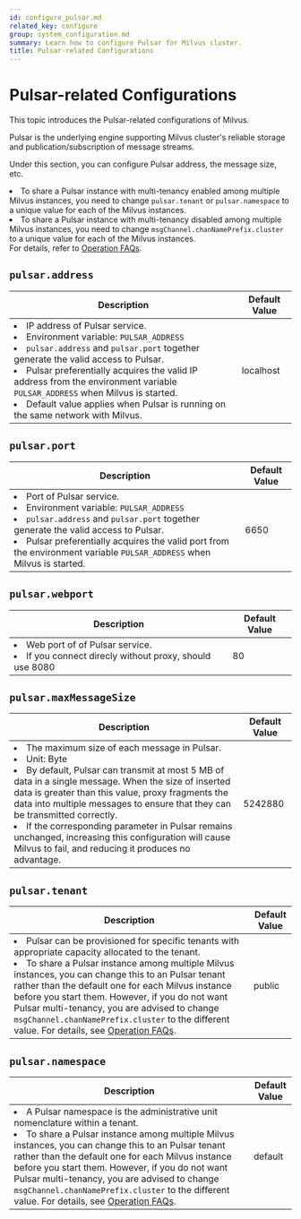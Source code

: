 ```yaml
---
id: configure_pulsar.md
related_key: configure
group: system_configuration.md
summary: Learn how to configure Pulsar for Milvus cluster.
title: Pulsar-related Configurations
---
```


# Pulsar-related Configurations

This topic introduces the Pulsar-related configurations of Milvus.

Pulsar is the underlying engine supporting Milvus cluster's reliable storage and publication/subscription of message streams. 

Under this section, you can configure Pulsar address, the message size, etc.

<div class="alert note">
<li>To share a Pulsar instance with multi-tenancy enabled among multiple Milvus instances, you need to change <code>pulsar.tenant</code> or <code>pulsar.namespace</code> to a unique value for each of the Milvus instances. </li>
<li>To share a Pulsar instance with multi-tenancy disabled among multiple Milvus instances, you need to change <code>msgChannel.chanNamePrefix.cluster</code> to a unique value for each of the Milvus instances.</li>
For details, refer to <a href="operational_faq.md#Can-I-share-a-Pulsar-instance-among-multiple-Milvus-instances">Operation FAQs</a>.
</div>


## `pulsar.address`

<table id="pulsar.address">
  <thead>
    <tr>
      <th class="width80">Description</th>
      <th class="width20">Default Value</th> 
    </tr>
  </thead>
  <tbody>
    <tr>
      <td>
        <li>IP address of Pulsar service.</li>
        <li>Environment variable: <code>PULSAR_ADDRESS</code></li>
        <li><code>pulsar.address</code> and <code>pulsar.port</code> together generate the valid access to Pulsar.</li>
        <li>Pulsar preferentially acquires the valid IP address from the environment variable <code>PULSAR_ADDRESS</code> when Milvus is started.</li>
        <li>Default value applies when Pulsar is running on the same network with Milvus.</li>
      </td>
      <td>localhost</td>
    </tr>
  </tbody>
</table>


## `pulsar.port`

<table id="pulsar.port">
  <thead>
    <tr>
      <th class="width80">Description</th>
      <th class="width20">Default Value</th> 
    </tr>
  </thead>
  <tbody>
    <tr>
      <td>
        <li>Port of Pulsar service.</li>
        <li>Environment variable: <code>PULSAR_ADDRESS</code></li>
        <li><code>pulsar.address</code> and <code>pulsar.port</code> together generate the valid access to Pulsar.</li>
        <li>Pulsar preferentially acquires the valid port from the environment variable <code>PULSAR_ADDRESS</code> when Milvus is started.</li>
      </td>
      <td>6650</td>
    </tr>
  </tbody>
</table>

## `pulsar.webport`

<table id="pulsar.webport">
  <thead>
    <tr>
      <th class="width80">Description</th>
      <th class="width20">Default Value</th> 
    </tr>
  </thead>
  <tbody>
    <tr>
      <td>
        <li>Web port of of Pulsar service. </li>
        <li>If you connect direcly without proxy, should use 8080</li>
      </td>
      <td>80</td>
    </tr>
  </tbody>
</table>

## `pulsar.maxMessageSize`

<table id="pulsar.maxMessageSize">
  <thead>
    <tr>
      <th class="width80">Description</th>
      <th class="width20">Default Value</th> 
    </tr>
  </thead>
  <tbody>
    <tr>
      <td>
        <li>The maximum size of each message in Pulsar.</li>
        <li>Unit: Byte</li>
        <li>By default, Pulsar can transmit at most 5 MB of data in a single message. When the size of inserted data is greater than this value, proxy fragments the data into multiple messages to ensure that they can be transmitted correctly.</li>
        <li>If the corresponding parameter in Pulsar remains unchanged, increasing this configuration will cause Milvus to fail, and reducing it produces no advantage.</li>
      </td>
      <td>5242880</td>
    </tr>
  </tbody>
</table>

## `pulsar.tenant`

<table id="pulsar.tenant">
  <thead>
    <tr>
      <th class="width80">Description</th>
      <th class="width20">Default Value</th> 
    </tr>
  </thead>
  <tbody>
    <tr>
      <td>
        <li>Pulsar can be provisioned for specific tenants with appropriate capacity allocated to the tenant.</li>
        <li>To share a Pulsar instance among multiple Milvus instances, you can change this to an Pulsar tenant rather than the default one for each Milvus instance before you start them. However, if you do not want Pulsar multi-tenancy, you are advised to change <code>msgChannel.chanNamePrefix.cluster</code> to the different value. For details, see <a href="operational_faq.md#Can-I-share-a-Pulsar-instance-among-multiple-Milvus-instances">Operation FAQs</a>.</li>
      </td>
      <td>public</td>
    </tr>
  </tbody>
</table>

## `pulsar.namespace`

<table id="pulsar.namespace">
  <thead>
    <tr>
      <th class="width80">Description</th>
      <th class="width20">Default Value</th> 
    </tr>
  </thead>
  <tbody>
    <tr>
      <td>
        <li>A Pulsar namespace is the administrative unit nomenclature within a tenant.</li>
        <li>To share a Pulsar instance among multiple Milvus instances, you can change this to an Pulsar tenant rather than the default one for each Milvus instance before you start them. However, if you do not want Pulsar multi-tenancy, you are advised to change <code>msgChannel.chanNamePrefix.cluster</code> to the different value. For details, see <a href="operational_faq.md#Can-I-share-a-Pulsar-instance-among-multiple-Milvus-instances">Operation FAQs</a>.</li>
      </td>
      <td>default</td>
    </tr>
  </tbody>
</table>
